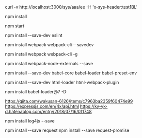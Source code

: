 curl -v http://localhost:3000/sys/aaa/ee -H 'x-sys-header:test1BL'


npm install

npm start

npm install --save-dev eslint

npm install webpack webpack-cli --savedev

npm install webpack webpack-cli -g

npm install webpack-node-externals --save

npm install --save-dev babel-core babel-loader babel-preset-env

npm install  --save-dev html-loader html-webpack-plugin

npm install babel-loader@7 -D

https://qiita.com/wakusan-6126/items/c7963ba2359f60474e99
https://expressjs.com/en/4x/api.html
https://ky-yk-d.hatenablog.com/entry/2018/07/16/011748

npm install log4js --save

npm install --save request
npm install --save request-promise



